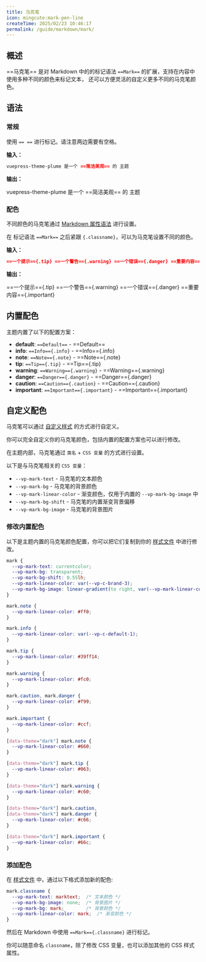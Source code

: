 ```yaml
---
title: 马克笔
icon: mingcute:mark-pen-line
createTime: 2025/02/23 10:46:17
permalink: /guide/markdown/mark/
---
```


## 概述

==马克笔== 是对 Markdown 中的的标记语法 `==Mark==` 的扩展，支持在内容中使用多种不同的颜色来标记文本，
还可以方便灵活的自定义更多不同的马克笔颜色。

## 语法

### 常规

使用 `== ==` 进行标记。请注意两边需要有空格。

**输入：**

```md
vuepress-theme-plume 是一个 ==简洁美观== 的 主题
```

**输出：**

vuepress-theme-plume 是一个 ==简洁美观== 的 主题

### 配色

不同颜色的马克笔通过 [Markdown 属性语法](./extensions.md#属性支持) 进行设置。

在 标记语法 `==Mark==` 之后紧跟 `{.classname}`，可以为马克笔设置不同的颜色。

**输入：**

```md
==一个提示=={.tip} ==一个警告=={.warning} ==一个错误=={.danger} ==重要内容=={.important}
```

**输出：**

==一个提示=={.tip} ==一个警告=={.warning} ==一个错误=={.danger} ==重要内容=={.important}

## 内置配色

主题内置了以下的配置方案：

- **default**: `==Default==` - ==Default==
- **info**: `==Info=={.info}` - ==Info=={.info}
- **note**: `==Note=={.note}` - ==Note=={.note}
- **tip**: `==Tip=={.tip}` - ==Tip=={.tip}
- **warning**: `==Warning=={.warning}` - ==Warning=={.warning}
- **danger**: `==Danger=={.danger}` - ==Danger=={.danger}
- **caution**: `==Caution=={.caution}` - ==Caution=={.caution}
- **important**: `==Important=={.important}` - ==Important=={.important}

## 自定义配色

马克笔可以通过 [自定义样式](../custom/style.md) 的方式进行自定义。

你可以完全自定义你的马克笔颜色，包括内置的配置方案也可以进行修改。

在主题内部，马克笔通过 `类名` + `CSS 变量` 的方式进行设置。

以下是与马克笔相关的 `CSS 变量`：

- `--vp-mark-text` - 马克笔的文本颜色
- `--vp-mark-bg` - 马克笔的背景颜色
- `--vp-mark-linear-color` - 渐变颜色，仅用于内置的 `--vp-mark-bg-image` 中
- `--vp-mark-bg-shift` - 马克笔的内置渐变背景偏移
- `--vp-mark-bg-image` - 马克笔的背景图片

### 修改内置配色

以下是主题内置的马克笔颜色配置，你可以把它们复制到你的 [样式文件](../custom/style.md#style-文件) 中进行修改。

```css :collapsed-lines
mark {
  --vp-mark-text: currentcolor;
  --vp-mark-bg: transparent;
  --vp-mark-bg-shift: 0.55lh;
  --vp-mark-linear-color: var(--vp-c-brand-3);
  --vp-mark-bg-image: linear-gradient(to right, var(--vp-mark-linear-color) 50%, transparent 50%);
}

mark.note {
  --vp-mark-linear-color: #ff0;
}

mark.info {
  --vp-mark-linear-color: var(--vp-c-default-1);
}

mark.tip {
  --vp-mark-linear-color: #39ff14;
}

mark.warning {
  --vp-mark-linear-color: #fc0;
}

mark.caution, mark.danger {
  --vp-mark-linear-color: #f99;
}

mark.important {
  --vp-mark-linear-color: #ccf;
}

[data-theme="dark"] mark.note {
  --vp-mark-linear-color: #660;
}

[data-theme="dark"] mark.tip {
  --vp-mark-linear-color: #063;
}

[data-theme="dark"] mark.warning {
  --vp-mark-linear-color: #c60;
}

[data-theme="dark"] mark.caution,
[data-theme="dark"] mark.danger {
  --vp-mark-linear-color: #c66;
}

[data-theme="dark"] mark.important {
  --vp-mark-linear-color: #66c;
}
```

### 添加配色

在 [样式文件](../custom/style.md#style-文件) 中，通过以下格式添加新的配色:

```css
mark.classname {
  --vp-mark-text: marktext;  /* 文本颜色 */
  --vp-mark-bg-image: none;  /* 背景图片 */
  --vp-mark-bg: mark;        /* 背景颜色 */
  --vp-mark-linear-color: mark;  /* 渐变颜色 */
}
```

然后在 Markdown 中使用 `==Mark=={.classname}` 进行标记。

你可以随意命名 `classname`，除了修改 CSS 变量，也可以添加其他的 CSS 样式属性。
